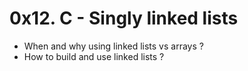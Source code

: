 # 0x12. C - Singly linked lists

- When and why using linked lists vs arrays ?
- How to build and use linked lists ?

